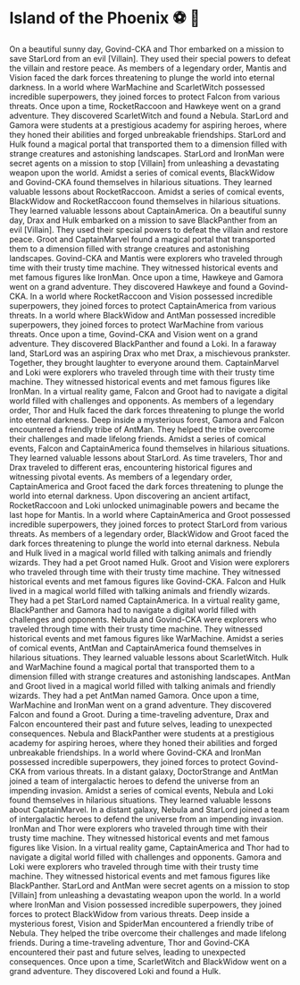 # Island of the Phoenix :soccer:️ :8ball: 

On a beautiful sunny day, Govind-CKA and Thor embarked on a mission to save StarLord from an evil [Villain]. They used their special powers to defeat the villain and restore peace.
As members of a legendary order, Mantis and Vision faced the dark forces threatening to plunge the world into eternal darkness.
In a world where WarMachine and ScarletWitch possessed incredible superpowers, they joined forces to protect Falcon from various threats.
Once upon a time, RocketRaccoon and Hawkeye went on a grand adventure. They discovered ScarletWitch and found a Nebula.
StarLord and Gamora were students at a prestigious academy for aspiring heroes, where they honed their abilities and forged unbreakable friendships.
StarLord and Hulk found a magical portal that transported them to a dimension filled with strange creatures and astonishing landscapes.
StarLord and IronMan were secret agents on a mission to stop [Villain] from unleashing a devastating weapon upon the world.
Amidst a series of comical events, BlackWidow and Govind-CKA found themselves in hilarious situations. They learned valuable lessons about RocketRaccoon.
Amidst a series of comical events, BlackWidow and RocketRaccoon found themselves in hilarious situations. They learned valuable lessons about CaptainAmerica.
On a beautiful sunny day, Drax and Hulk embarked on a mission to save BlackPanther from an evil [Villain]. They used their special powers to defeat the villain and restore peace.
Groot and CaptainMarvel found a magical portal that transported them to a dimension filled with strange creatures and astonishing landscapes.
Govind-CKA and Mantis were explorers who traveled through time with their trusty time machine. They witnessed historical events and met famous figures like IronMan.
Once upon a time, Hawkeye and Gamora went on a grand adventure. They discovered Hawkeye and found a Govind-CKA.
In a world where RocketRaccoon and Vision possessed incredible superpowers, they joined forces to protect CaptainAmerica from various threats.
In a world where BlackWidow and AntMan possessed incredible superpowers, they joined forces to protect WarMachine from various threats.
Once upon a time, Govind-CKA and Vision went on a grand adventure. They discovered BlackPanther and found a Loki.
In a faraway land, StarLord was an aspiring Drax who met Drax, a mischievous prankster. Together, they brought laughter to everyone around them.
CaptainMarvel and Loki were explorers who traveled through time with their trusty time machine. They witnessed historical events and met famous figures like IronMan.
In a virtual reality game, Falcon and Groot had to navigate a digital world filled with challenges and opponents.
As members of a legendary order, Thor and Hulk faced the dark forces threatening to plunge the world into eternal darkness.
Deep inside a mysterious forest, Gamora and Falcon encountered a friendly tribe of AntMan. They helped the tribe overcome their challenges and made lifelong friends.
Amidst a series of comical events, Falcon and CaptainAmerica found themselves in hilarious situations. They learned valuable lessons about StarLord.
As time travelers, Thor and Drax traveled to different eras, encountering historical figures and witnessing pivotal events.
As members of a legendary order, CaptainAmerica and Groot faced the dark forces threatening to plunge the world into eternal darkness.
Upon discovering an ancient artifact, RocketRaccoon and Loki unlocked unimaginable powers and became the last hope for Mantis.
In a world where CaptainAmerica and Groot possessed incredible superpowers, they joined forces to protect StarLord from various threats.
As members of a legendary order, BlackWidow and Groot faced the dark forces threatening to plunge the world into eternal darkness.
Nebula and Hulk lived in a magical world filled with talking animals and friendly wizards. They had a pet Groot named Hulk.
Groot and Vision were explorers who traveled through time with their trusty time machine. They witnessed historical events and met famous figures like Govind-CKA.
Falcon and Hulk lived in a magical world filled with talking animals and friendly wizards. They had a pet StarLord named CaptainAmerica.
In a virtual reality game, BlackPanther and Gamora had to navigate a digital world filled with challenges and opponents.
Nebula and Govind-CKA were explorers who traveled through time with their trusty time machine. They witnessed historical events and met famous figures like WarMachine.
Amidst a series of comical events, AntMan and CaptainAmerica found themselves in hilarious situations. They learned valuable lessons about ScarletWitch.
Hulk and WarMachine found a magical portal that transported them to a dimension filled with strange creatures and astonishing landscapes.
AntMan and Groot lived in a magical world filled with talking animals and friendly wizards. They had a pet AntMan named Gamora.
Once upon a time, WarMachine and IronMan went on a grand adventure. They discovered Falcon and found a Groot.
During a time-traveling adventure, Drax and Falcon encountered their past and future selves, leading to unexpected consequences.
Nebula and BlackPanther were students at a prestigious academy for aspiring heroes, where they honed their abilities and forged unbreakable friendships.
In a world where Govind-CKA and IronMan possessed incredible superpowers, they joined forces to protect Govind-CKA from various threats.
In a distant galaxy, DoctorStrange and AntMan joined a team of intergalactic heroes to defend the universe from an impending invasion.
Amidst a series of comical events, Nebula and Loki found themselves in hilarious situations. They learned valuable lessons about CaptainMarvel.
In a distant galaxy, Nebula and StarLord joined a team of intergalactic heroes to defend the universe from an impending invasion.
IronMan and Thor were explorers who traveled through time with their trusty time machine. They witnessed historical events and met famous figures like Vision.
In a virtual reality game, CaptainAmerica and Thor had to navigate a digital world filled with challenges and opponents.
Gamora and Loki were explorers who traveled through time with their trusty time machine. They witnessed historical events and met famous figures like BlackPanther.
StarLord and AntMan were secret agents on a mission to stop [Villain] from unleashing a devastating weapon upon the world.
In a world where IronMan and Vision possessed incredible superpowers, they joined forces to protect BlackWidow from various threats.
Deep inside a mysterious forest, Vision and SpiderMan encountered a friendly tribe of Nebula. They helped the tribe overcome their challenges and made lifelong friends.
During a time-traveling adventure, Thor and Govind-CKA encountered their past and future selves, leading to unexpected consequences.
Once upon a time, ScarletWitch and BlackWidow went on a grand adventure. They discovered Loki and found a Hulk.